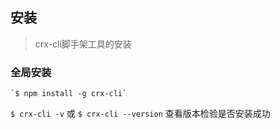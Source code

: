 ## 安装  
> crx-cli脚手架工具的安装

### 全局安装
```
`$ npm install -g crx-cli`
```

`$ crx-cli -v` 或 `$ crx-cli --version` 查看版本检验是否安装成功